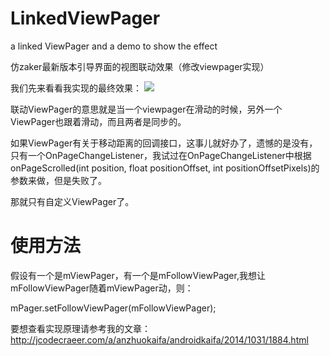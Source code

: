 LinkedViewPager
===============

a linked ViewPager and a demo to show the effect

仿zaker最新版本引导界面的视图联动效果（修改viewpager实现）   

我们先来看看我实现的最终效果：
![](https://raw.githubusercontent.com/jianghejie/LinkedViewPager/master/screenshots/6465446.gif)  

联动ViewPager的意思就是当一个viewpager在滑动的时候，另外一个ViewPager也跟着滑动，而且两者是同步的。

如果ViewPager有关于移动距离的回调接口，这事儿就好办了，遗憾的是没有，只有一个OnPageChangeListener，我试过在OnPageChangeListener中根据onPageScrolled(int position, float positionOffset, int positionOffsetPixels)的参数来做，但是失败了。

那就只有自定义ViewPager了。

使用方法
===============
假设有一个是mViewPager，有一个是mFollowViewPager,我想让mFollowViewPager随着mViewPager动，则：
 
mPager.setFollowViewPager(mFollowViewPager);

要想查看实现原理请参考我的文章：http://jcodecraeer.com/a/anzhuokaifa/androidkaifa/2014/1031/1884.html
